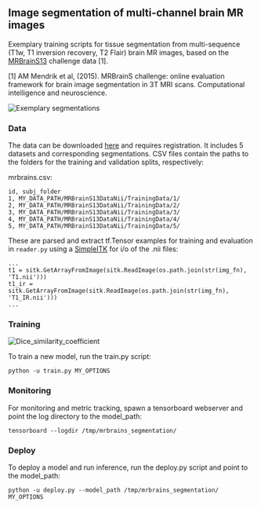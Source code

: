 ## Image segmentation of multi-channel brain MR images
Exemplary training scripts for tissue segmentation from multi-sequence (T1w, T1 inversion recovery, T2 Flair) brain MR images, based on the [MRBrainS13](http://mrbrains13.isi.uu.nl/) challenge data [1]. 

[1] AM Mendrik et al, (2015). MRBrainS challenge: online evaluation framework for brain image segmentation in 3T MRI scans. Computational intelligence and neuroscience.

![Exemplary segmentations](example.png)

### Data
The data can be downloaded [here](http://mrbrains13.isi.uu.nl/download.php) and requires registration. It includes 5 datasets and corresponding segmentations. CSV files contain the paths to the folders for the training and validation splits, respectively:

mrbrains.csv:
```
id, subj_folder
1, MY_DATA_PATH/MRBrainS13DataNii/TrainingData/1/
2, MY_DATA_PATH/MRBrainS13DataNii/TrainingData/2/
3, MY_DATA_PATH/MRBrainS13DataNii/TrainingData/3/
4, MY_DATA_PATH/MRBrainS13DataNii/TrainingData/4/
5, MY_DATA_PATH/MRBrainS13DataNii/TrainingData/5/
```

These are parsed and extract tf.Tensor examples for training and evaluation in `reader.py` using a [SimpleITK](http://www.simpleitk.org/) for i/o of the .nii files:

```
...
t1 = sitk.GetArrayFromImage(sitk.ReadImage(os.path.join(str(img_fn), 'T1.nii')))
t1_ir = sitk.GetArrayFromImage(sitk.ReadImage(os.path.join(str(img_fn), 'T1_IR.nii')))
...
```

### Training
![Dice_similarity_coefficient](dsc.png)

To train a new model, run the train.py script:

  ```
  python -u train.py MY_OPTIONS
  ```

### Monitoring

For monitoring and metric tracking, spawn a tensorboard webserver and point the log directory to the model_path:

  ```
  tensorboard --logdir /tmp/mrbrains_segmentation/
  ```
  
### Deploy

To deploy a model and run inference, run the deploy.py script and point to the model_path:

  ```
  python -u deploy.py --model_path /tmp/mrbrains_segmentation/ MY_OPTIONS
  ```